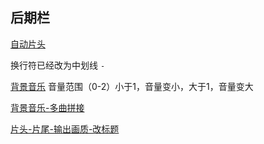 ## 后期栏

[自动片头](https://www.qikistudio.com/)  

换行符已经改为中划线 `-`

[背景音乐](https://www.qikistudio.com/)
音量范围（0-2）小于1，音量变小，大于1，音量变大


[背景音乐-多曲拼接](https://www.qikistudio.com/)

[片头-片尾-输出画质-改标题](https://www.qikistudio.com/)